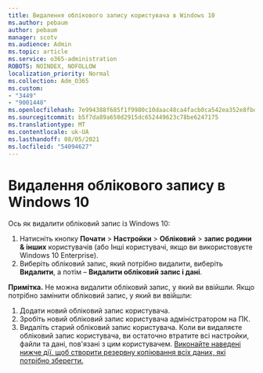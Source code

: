 ```yaml
---
title: Видалення облікового запису користувача в Windows 10
ms.author: pebaum
author: pebaum
manager: scotv
ms.audience: Admin
ms.topic: article
ms.service: o365-administration
ROBOTS: NOINDEX, NOFOLLOW
localization_priority: Normal
ms.collection: Adm_O365
ms.custom:
- "3449"
- "9001448"
ms.openlocfilehash: 7e994388f685f1f9980c10daac48ca4facb0ca542ea352e8fbd31bf451cff305
ms.sourcegitcommit: b5f7da89a650d2915dc652449623c78be6247175
ms.translationtype: MT
ms.contentlocale: uk-UA
ms.lasthandoff: 08/05/2021
ms.locfileid: "54094627"
---
```

# <a name="remove-an-account-in-windows-10"></a>Видалення облікового запису в Windows 10

Ось як видалити обліковий запис із Windows 10:

1. Натисніть кнопку **Почати**  >  **Настройки**  >  **Обліковий**  >  **запис родини & інших** користувачів (або Інші користувачі, якщо ви використовуєте Windows 10 Enterprise).
2. Виберіть обліковий запис, який потрібно видалити, виберіть **Видалити**, а потім – **Видалити обліковий запис і дані**.
 
**Примітка.** Не можна видалити обліковий запис, у який ви ввійшли.  Якщо потрібно замінити обліковий запис, у який ви ввійшли:

1. Додати новий обліковий запис користувача.
2. Зробіть новий обліковий запис користувача адміністратором на ПК.
3. Видаліть старий обліковий запис користувача. Коли ви видаляєте обліковий запис користувача, ви остаточно втратите всі настройки, файли та дані, пов'язані з цим користувачем. [Виконайте наведені нижче дії, щоб створити резервну копіювання всіх даних, які потрібно зберегти.](https://support.microsoft.com/help/4027408/windows-10-backup-and-restore)
